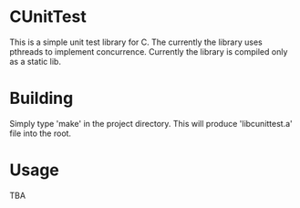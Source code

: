 CUnitTest
=======

This is a simple unit test library for C. The currently the library uses pthreads
to implement concurrence. Currently the library is compiled only as a static lib.

# Building
Simply type 'make' in the project directory. This will produce 'libcunittest.a'
file into the root.

# Usage
TBA
